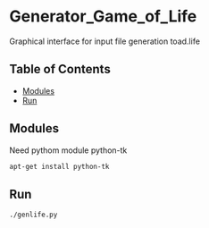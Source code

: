 # Generator_Game_of_Life

Graphical interface for input file generation toad.life

## Table of Contents

- [Modules](#Modules)
- [Run](#Run)

## Modules

Need pythom module python-tk

```sh
apt-get install python-tk
```

## Run

```sh
./genlife.py
```

